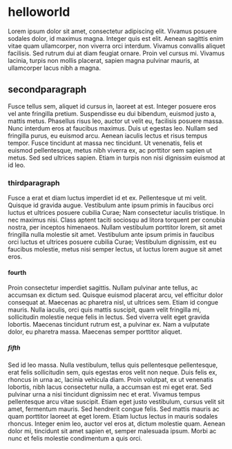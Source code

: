 # helloworld
Lorem ipsum dolor sit amet, consectetur adipiscing elit. Vivamus posuere sodales dolor, id maximus magna. Integer quis est elit. Aenean sagittis enim vitae quam ullamcorper, non viverra orci interdum. Vivamus convallis aliquet facilisis. Sed rutrum dui at diam feugiat ornare. Proin vel cursus mi. Vivamus lacinia, turpis non mollis placerat, sapien magna pulvinar mauris, at ullamcorper lacus nibh a magna.
## secondparagraph
Fusce tellus sem, aliquet id cursus in, laoreet at est. Integer posuere eros vel ante fringilla pretium. Suspendisse eu dui bibendum, euismod justo a, mattis metus. Phasellus risus leo, auctor ut velit eu, facilisis posuere massa. Nunc interdum eros at faucibus maximus. Duis ut egestas leo. Nullam sed fringilla purus, eu euismod arcu. Aenean iaculis lectus et risus tempus tempor. Fusce tincidunt at massa nec tincidunt. Ut venenatis, felis et euismod pellentesque, metus nibh viverra ex, ac porttitor sem sapien ut metus. Sed sed ultrices sapien. Etiam in turpis non nisi dignissim euismod at id leo.
### thirdparagraph
Fusce a erat et diam luctus imperdiet id et ex. Pellentesque ut mi velit. Quisque id gravida augue. Vestibulum ante ipsum primis in faucibus orci luctus et ultrices posuere cubilia Curae; Nam consectetur iaculis tristique. In nec maximus nisi. Class aptent taciti sociosqu ad litora torquent per conubia nostra, per inceptos himenaeos. Nullam vestibulum porttitor lorem, sit amet fringilla nulla molestie sit amet. Vestibulum ante ipsum primis in faucibus orci luctus et ultrices posuere cubilia Curae; Vestibulum dignissim, est eu faucibus molestie, metus nisi semper lectus, ut luctus lorem augue sit amet eros.
#### fourth
Proin consectetur imperdiet sagittis. Nullam pulvinar ante tellus, ac accumsan ex dictum sed. Quisque euismod placerat arcu, vel efficitur dolor consequat at. Maecenas ac pharetra nisl, ut ultrices sem. Etiam id congue mauris. Nulla iaculis, orci quis mattis suscipit, quam velit fringilla mi, sollicitudin molestie neque felis in lectus. Sed viverra velit eget gravida lobortis. Maecenas tincidunt rutrum est, a pulvinar ex. Nam a vulputate dolor, eu pharetra massa. Maecenas semper porttitor aliquet.
##### fifth
Sed id leo massa. Nulla vestibulum, tellus quis pellentesque pellentesque, erat felis sollicitudin sem, quis egestas eros velit non neque. Duis felis ex, rhoncus in urna ac, lacinia vehicula diam. Proin volutpat, ex ut venenatis lobortis, nibh lacus consectetur nulla, a accumsan est mi eget erat. Sed pulvinar urna a nisi tincidunt dignissim nec et erat. Vivamus tempus pellentesque arcu vitae suscipit. Etiam eget justo vestibulum, cursus velit sit amet, fermentum mauris. Sed hendrerit congue felis. Sed mattis mauris ac quam porttitor laoreet at eget lorem. Etiam luctus lectus in mauris sodales rhoncus. Integer enim leo, auctor vel eros at, dictum molestie quam. Aenean dolor mi, tincidunt sit amet sapien et, semper malesuada ipsum. Morbi ac nunc et felis molestie condimentum a quis orci.
